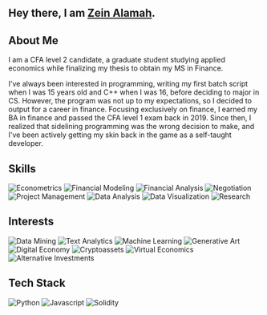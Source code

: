 ## Hey there, I am [Zein Alamah](https://www.linkedin.com/in/zein-alamah/).
<!--
**zeinalamah/zeinalamah** is a ✨ _special_ ✨ repository because its `README.md` (this file) appears on your GitHub profile. -->


## About Me

I am a CFA level 2 candidate, a graduate student studying applied economics while finalizing my thesis to obtain my MS in Finance. 

I've always been interested in programming, writing my first batch script when I was 15 years old and C++ when I was 16, before deciding to major in CS. However, the program was not up to my expectations, so I decided to output for a career in finance. Focusing exclusively on finance, I earned my BA in finance and passed the CFA level 1 exam back in 2019. Since then, I realized that sidelining programming was the wrong decision to make, and I've been actively getting my skin back in the game as a self-taught developer.  

## Skills
![Econometrics](https://img.shields.io/badge/-Econometrics-orange)
![Financial Modeling](https://img.shields.io/badge/-Financial%20Modeling-090)
![Financial Analysis](https://img.shields.io/badge/-Financial%20Analysis-090)
![Negotiation](https://img.shields.io/badge/-Negotiation-99457e)
![Project Management](https://img.shields.io/badge/-Project%20Management-090)
![Data Analysis](https://img.shields.io/badge/-Data%20Analysis-9cf)
![Data Visualization](https://img.shields.io/badge/-Data%20Visualization-9cf) 
![Research](https://img.shields.io/badge/-Research-d3add9)

## Interests
![Data Mining](https://img.shields.io/badge/-Data%20Mining-9cf)
![Text Analytics](https://img.shields.io/badge/-Text%20Analytics-9cf)
![Machine Learning](https://img.shields.io/badge/-Machine%20Learning-9cf)
![Generative Art](https://img.shields.io/badge/-Generative%20Art-blueviolet)
![Digital Economy](https://img.shields.io/badge/-Digital%20Economy-brightgreen)
![Cryptoassets](https://img.shields.io/badge/-Cryptoassets-red)
![Virtual Economics](https://img.shields.io/badge/-Virtual%20Economics-brightgreen)
![Alternative Investments](https://img.shields.io/badge/-Alternative%20Investments-99457e)



## Tech Stack
![Python](https://img.shields.io/badge/-Python-blue)
![Javascript](https://img.shields.io/badge/-Javascript-blue)
![Solidity](https://img.shields.io/badge/-Solidity-blue)


